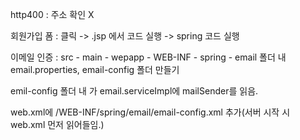 http400 : 주소 확인 X

회원가입 폼 : 클릭 -> .jsp 에서 코드 실행 -> spring 코드 실행

이메일 인증 : src - main - wepapp - WEB-INF - spring - email 폴더 내 email.properties, email-config 폴더 만들기

emil-config 폴더 내 <bean id="mailSender">가 email.serviceImpl에 mailSender를 읽음.

web.xml에 /WEB-INF/spring/email/email-config.xml 추가(서버 시작 시 web.xml 먼저 읽어들임.)